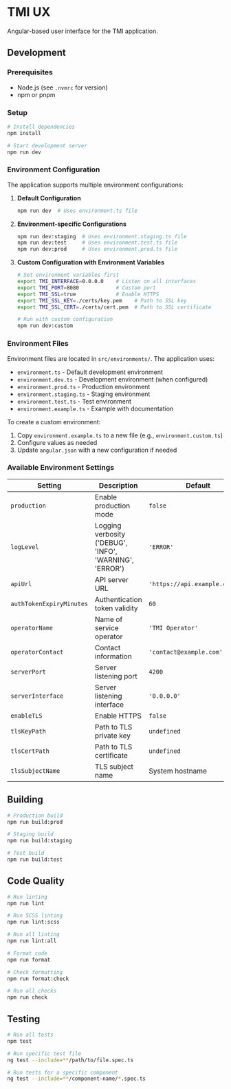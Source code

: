 # TMI UX

Angular-based user interface for the TMI application.

## Development

### Prerequisites

- Node.js (see `.nvmrc` for version)
- npm or pnpm

### Setup

```bash
# Install dependencies
npm install

# Start development server
npm run dev
```

### Environment Configuration

The application supports multiple environment configurations:

1. **Default Configuration**
   ```bash
   npm run dev  # Uses environment.ts file
   ```

2. **Environment-specific Configurations**
   ```bash
   npm run dev:staging  # Uses environment.staging.ts file
   npm run dev:test     # Uses environment.test.ts file
   npm run dev:prod     # Uses environment.prod.ts file
   ```

3. **Custom Configuration with Environment Variables**
   ```bash
   # Set environment variables first
   export TMI_INTERFACE=0.0.0.0    # Listen on all interfaces
   export TMI_PORT=8080            # Custom port
   export TMI_SSL=true             # Enable HTTPS
   export TMI_SSL_KEY=./certs/key.pem    # Path to SSL key
   export TMI_SSL_CERT=./certs/cert.pem  # Path to SSL certificate
   
   # Run with custom configuration
   npm run dev:custom
   ```

### Environment Files

Environment files are located in `src/environments/`. The application uses:

- `environment.ts` - Default development environment
- `environment.dev.ts` - Development environment (when configured)
- `environment.prod.ts` - Production environment
- `environment.staging.ts` - Staging environment
- `environment.test.ts` - Test environment
- `environment.example.ts` - Example with documentation

To create a custom environment:
1. Copy `environment.example.ts` to a new file (e.g., `environment.custom.ts`)
2. Configure values as needed
3. Update `angular.json` with a new configuration if needed

### Available Environment Settings

| Setting | Description | Default |
|---------|-------------|---------|
| `production` | Enable production mode | `false` |
| `logLevel` | Logging verbosity ('DEBUG', 'INFO', 'WARNING', 'ERROR') | `'ERROR'` |
| `apiUrl` | API server URL | `'https://api.example.com/v1'` |
| `authTokenExpiryMinutes` | Authentication token validity | `60` |
| `operatorName` | Name of service operator | `'TMI Operator'` |
| `operatorContact` | Contact information | `'contact@example.com'` |
| `serverPort` | Server listening port | `4200` |
| `serverInterface` | Server listening interface | `'0.0.0.0'` |
| `enableTLS` | Enable HTTPS | `false` |
| `tlsKeyPath` | Path to TLS private key | `undefined` |
| `tlsCertPath` | Path to TLS certificate | `undefined` |
| `tlsSubjectName` | TLS subject name | System hostname |

## Building

```bash
# Production build
npm run build:prod

# Staging build
npm run build:staging

# Test build
npm run build:test
```

## Code Quality

```bash
# Run linting
npm run lint

# Run SCSS linting
npm run lint:scss

# Run all linting
npm run lint:all

# Format code
npm run format

# Check formatting
npm run format:check

# Run all checks
npm run check
```

## Testing

```bash
# Run all tests
npm test

# Run specific test file
ng test --include=**/path/to/file.spec.ts

# Run tests for a specific component
ng test --include=**/component-name/*.spec.ts
```